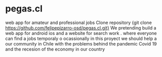 # pegas.cl
web app for amateur and professional jobs
Clone repository 
{git clone https://github.com/felipepizarro-osd/pegas.cl.git}
We pretending build a web app for android ios and a website for search work . where everyone can find a jobs temporaly o ocassionally
in this proyect we should help a our community in Chile with the problems behind the pandemic Covid 19 and the recesion of the economy in our country 

